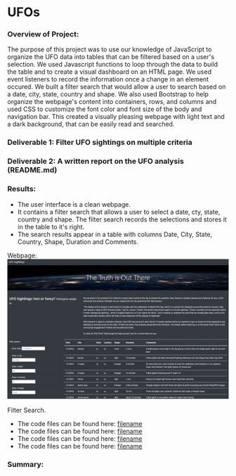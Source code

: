 # UFOs

### Overview of Project:

The purpose of this project was to use our knowledge of JavaScript to organize the UFO data into tables that can be filtered based on a user's selection. We used Javascript functions to loop through the data to build the table and to create a visual dashboard on an HTML page. We used event listeners to record the information once a change in an element occured. We built a filter search that would allow a user to search based on a date, city, state, country and shape. We also used Bootstrap to help organize the webpage's content into containers, rows, and columns and used CSS to customize the font color and font size of the body and navigation bar. This created a visually pleasing webpage with light text and a dark background, that can be easily read and searched.  

### Deliverable 1: Filter UFO sightings on multiple criteria


### Deliverable 2: A written report on the UFO analysis (README.md)

### Results:


- The user interface is a clean webpage.
- It contains a filter search that allows a user to select a date, cty, state, country and shape. The filter search records the selections and stores it in the table to it's right.
- The search results appear in a table with columns Date, City, State, Country, Shape, Duration and Comments.

Webpage: 
![This is an image](/static/images/webpage.png)

Filter Search.

- The code files can be found here:  [filename](/static/js/app.js)
- The code files can be found here:  [filename](/static/js/data.js)
- The code files can be found here:  [filename](/static/css/style.css)
- The code files can be found here:  [filename](/index.html)

### Summary: 